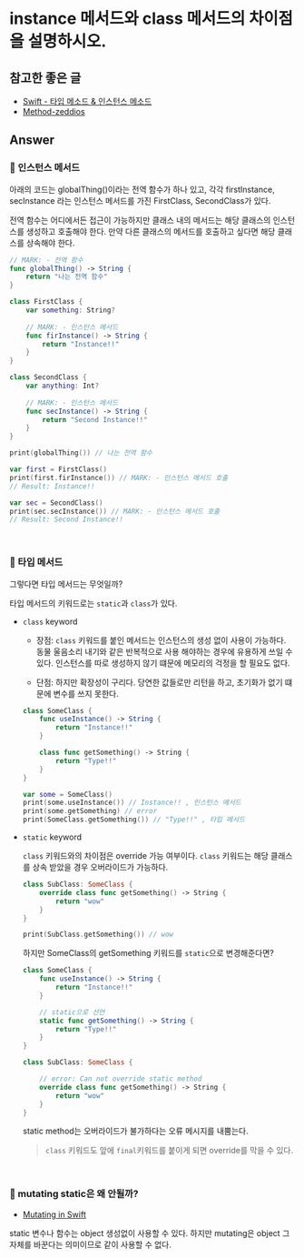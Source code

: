 # instance 메서드와 class 메서드의 차이점을 설명하시오.


## 참고한 좋은 글
* [Swift - 타입 메소드 & 인스턴스 메소드](https://jiseobkim.github.io/swift/2018/10/05/swift_basic-타입-메소드-&-인스턴스-메소드.html)
* [Method-zeddios](https://zeddios.tistory.com/258)


## Answer

### 📌 인스턴스 메서드

아래의 코드는 globalThing()이라는 전역 함수가 하나 있고, 각각 firstInstance, secInstance 라는 인스턴스 메서드를 가진 FirstClass, SecondClass가 있다. 


전역 함수는 어디에서든 접근이 가능하지만 클래스 내의 메서드는 해당 클래스의 인스턴스를 생성하고 호출해야 한다. 만약 다른 클래스의 메서드를 호출하고 싶다면 해당 클래스를 상속해야 한다.

```swift
// MARK: - 전역 함수
func globalThing() -> String {
    return "나는 전역 함수"
}

class FirstClass {
    var something: String?
    
    // MARK: - 인스턴스 메서드
    func firInstance() -> String {
        return "Instance!!"
    }
}

class SecondClass {
    var anything: Int?
    
    // MARK: - 인스턴스 메서드
    func secInstance() -> String {
        return "Second Instance!!"
    }
}

print(globalThing()) // 나는 전역 함수

var first = FirstClass()
print(first.firInstance()) // MARK: - 인스턴스 메서드 호출
// Result: Instance!!

var sec = SecondClass()
print(sec.secInstance()) // MARK: - 인스턴스 메서드 호출
// Result: Second Instance!!
```


<br>

### 📌 타입 메서드

그렇다면 타입 메서드는 무엇일까?

타입 메서드의 키워드로는 `static`과 `class`가 있다.


* `class` keyword  

    * 장점: `class` 키워드를 붙인 메서드는 인스턴스의 생성 없이 사용이 가능하다.  
    동물 울음소리 내기와 같은 반복적으로 사용 해야하는 경우에 유용하게 쓰일 수 있다. 인스턴스를 따로 생성하지 않기 떄문에 메모리의 걱정을 할 필요도 없다.

    * 단점: 하지만 확장성이 구리다. 당연한 값들로만 리턴을 하고, 초기화가 없기 떄문에 변수를 쓰지 못한다.
    ```swift
    class SomeClass {
        func useInstance() -> String {
            return "Instance!!"
        }

        class func getSomething() -> String {
            return "Type!!"
        }
    }

    var some = SomeClass()
    print(some.useInstance()) // Instance!! , 인스턴스 메서드
    print(some.getSomething) // error
    print(SomeClass.getSomething()) // "Type!!" , 타입 메서드
    ```

* `static` keyword

    `class` 키워드와의 차이점은 override 가능 여부이다. `class` 키워드는 해당 클래스를 상속 받았을 경우 오버라이드가 가능하다.


    ```swift
    class SubClass: SomeClass {
        override class func getSomething() -> String {
            return "wow"
        }
    }

    print(SubClass.getSomething()) // wow
    ```

    하지만 SomeClass의 getSomething 키워드를 `static`으로 변경해준다면?

    ```swift
    class SomeClass {
        func useInstance() -> String {
            return "Instance!!"
        }

        // static으로 선언
        static func getSomething() -> String {
            return "Type!!"
        }
    }

    class SubClass: SomeClass {

        // error: Can not override static method
        override class func getSomething() -> String {
            return "wow"
        }
    }
    ```

    static method는 오버라이드가 불가하다는 오류 메시지를 내뿜는다.
    > `class` 키워드도 앞에 `final`키워드를 붙이게 되면 override를 막을 수 있다.


<br>

### 📌 mutating static은 왜 안될까?
* [Mutating in Swift](https://devmjun.github.io/archive/Mutating_Struct)

static 변수나 함수는 object 생성없이 사용할 수 있다. 하지만 mutating은 object 그 자체를 바꾼다는 의미이므로 같이 사용할 수 없다.

